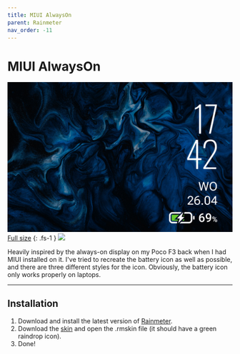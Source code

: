 ```yaml
---
title: MIUI AlwaysOn
parent: Rainmeter
nav_order: -11
---
```


# MIUI AlwaysOn

![](header_1500px.jpg)
[Full size](header.jpg)
{: .fs-1 }
![](https://img.shields.io/github/downloads/adriaanjelle/MIUI-AlwaysOn/total?style=for-the-badge&labelColor=032343&color=032343)

Heavily inspired by the always-on display on my Poco F3 back when I had MIUI installed on it. I've tried to recreate the battery icon as well as possible, and there are three different styles for the icon. Obviously, the battery icon only works properly on laptops.

----

## Installation

1. Download and install the latest version of [Rainmeter](https://www.rainmeter.net/).  
2. Download the [skin](https://github.com/adriaanjelle/MIUI-AlwaysOn/releases/latest) and open the .rmskin file (it should have a green raindrop icon).  
3. Done!
